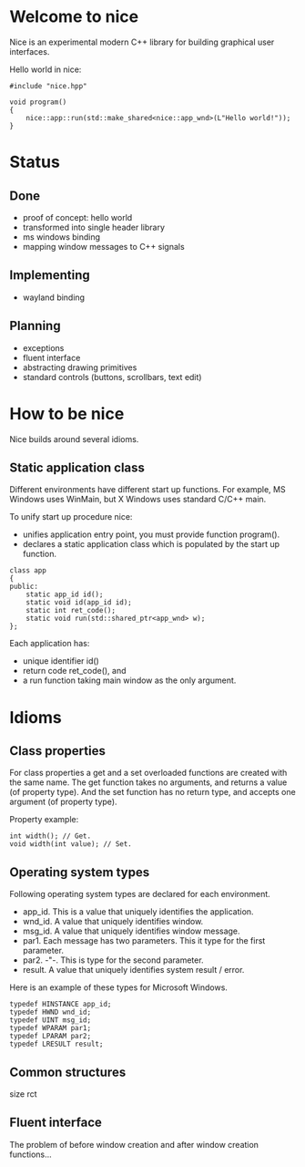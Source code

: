# Welcome to nice
Nice is an experimental modern C++ library for building graphical user interfaces. 

Hello world in nice:
~~~
#include "nice.hpp"

void program()
{
    nice::app::run(std::make_shared<nice::app_wnd>(L"Hello world!"));
}
~~~

# Status

## Done
 * proof of concept: hello world
 * transformed into single header library
 * ms windows binding
 * mapping window messages to C++ signals

## Implementing
 * wayland binding

## Planning
 * exceptions
 * fluent interface
 * abstracting drawing primitives
 * standard controls (buttons, scrollbars, text edit)

# How to be nice

Nice builds around several idioms. 

## Static application class

Different environments have different start up functions. For example, MS Windows uses WinMain, but X Windows uses standard C/C++ main.

To unify start up procedure nice:
 * unifies application entry point, you must provide
   function program().
 * declares a static application class which is populated
   by the start up function.

~~~
class app
{
public:
	static app_id id();
	static void id(app_id id);
	static int ret_code();
	static void run(std::shared_ptr<app_wnd> w);
};
~~~

Each application has:
 * unique identifier id() 
 * return code ret_code(), and
 * a run function taking main window as the only argument.

# Idioms

## Class properties

For class properties a get and a set overloaded functions are created with the same name. The get function takes no arguments, and returns a value (of property type). And the set function has no return type, and accepts one argument (of property type). 

Property example:
~~~
int width(); // Get.
void width(int value); // Set.
~~~

## Operating system types

Following operating system types are declared for each environment. 

 * app_id. This is a value that uniquely identifies the application.
 * wnd_id. A value that uniquely identifies window.
 * msg_id. A value that uniquely identifies window message.
 * par1. Each message has two parameters. This it type for 
   the first parameter.
 * par2. -"-. This is type for the second parameter.
 * result. A value that uniquely identifies system result / error.

Here is an example of these types for Microsoft Windows.

~~~
typedef HINSTANCE app_id;
typedef HWND wnd_id;
typedef UINT msg_id;
typedef WPARAM par1;
typedef LPARAM par2;
typedef LRESULT result;
~~~

## Common structures

size
rct

## Fluent interface

The problem of before window creation and after window creation functions...